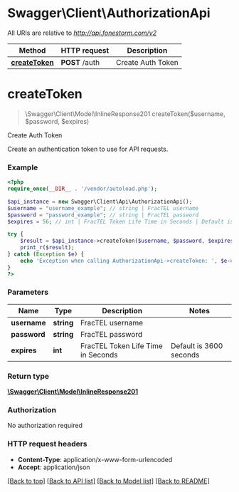 # Swagger\Client\AuthorizationApi

All URIs are relative to *http://api.fonestorm.com/v2*

Method | HTTP request | Description
------------- | ------------- | -------------
[**createToken**](AuthorizationApi.md#createToken) | **POST** /auth | Create Auth Token


# **createToken**
> \Swagger\Client\Model\InlineResponse201 createToken($username, $password, $expires)

Create Auth Token

Create an authentication token to use for API requests.

### Example
```php
<?php
require_once(__DIR__ . '/vendor/autoload.php');

$api_instance = new Swagger\Client\Api\AuthorizationApi();
$username = "username_example"; // string | FracTEL username
$password = "password_example"; // string | FracTEL password
$expires = 56; // int | FracTEL Token Life Time in Seconds | Default is 3600 seconds | Maximum is 86400 seconds (24 hours)

try {
    $result = $api_instance->createToken($username, $password, $expires);
    print_r($result);
} catch (Exception $e) {
    echo 'Exception when calling AuthorizationApi->createToken: ', $e->getMessage(), PHP_EOL;
}
?>
```

### Parameters

Name | Type | Description  | Notes
------------- | ------------- | ------------- | -------------
 **username** | **string**| FracTEL username |
 **password** | **string**| FracTEL password |
 **expires** | **int**| FracTEL Token Life Time in Seconds | Default is 3600 seconds | Maximum is 86400 seconds (24 hours) | [optional]

### Return type

[**\Swagger\Client\Model\InlineResponse201**](../Model/InlineResponse201.md)

### Authorization

No authorization required

### HTTP request headers

 - **Content-Type**: application/x-www-form-urlencoded
 - **Accept**: application/json

[[Back to top]](#) [[Back to API list]](../../README.md#documentation-for-api-endpoints) [[Back to Model list]](../../README.md#documentation-for-models) [[Back to README]](../../README.md)

